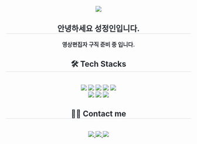 <div align= "center">
    <img src="https://capsule-render.vercel.app/api?type=waving&color=6c99bc&height=180&text=Jungin's%20portfolio&animation=&fontColor=ffffff&fontSize=70" />
    </div>
    <div align= "center"> 
    <h2 style="border-bottom: 1px solid #d8dee4; color: #282d33;"> 안녕하세요 성정인입니다. </h2>  
    <div style="font-weight: 700; font-size: 15px; text-align: center; color: #282d33;"> 영상편집자 구직 준비 중 입니다.  </div> 
    </div>
    <div align= "center">
    <h2 style="border-bottom: 1px solid #d8dee4; color: #282d33;"> 🛠️ Tech Stacks </h2> <br> 
    <div style="margin: 0 auto; text-align: center;" align= "center"> <img src="https://img.shields.io/badge/Figma-F24E1E?style=for-the-badge&logo=Figma&logoColor=white">
          <img src="https://img.shields.io/badge/Git-F05032?style=for-the-badge&logo=Git&logoColor=white">
          <img src="https://img.shields.io/badge/jQuery-0769AD?style=for-the-badge&logo=jQuery&logoColor=white">
          <img src="https://img.shields.io/badge/Java-007396?style=for-the-badge&logo=Java&logoColor=white">
          <img src="https://img.shields.io/badge/Javascript-F7DF1E?style=for-the-badge&logo=Javascript&logoColor=white">
          <br/><img src="https://img.shields.io/badge/Vercel-000000?style=for-the-badge&logo=Vercel&logoColor=white">
          <img src="https://img.shields.io/badge/CSS3-1572B6?style=for-the-badge&logo=CSS3&logoColor=white">
          <img src="https://img.shields.io/badge/Github-181717?style=for-the-badge&logo=Github&logoColor=white">
          </div>
    </div>
    <div align= "center">
    <h2 style="border-bottom: 1px solid #d8dee4; color: #282d33;"> 🧑‍💻 Contact me </h2> <br> 
    <div align= "center"> <a href=> <img src="https://img.shields.io/badge/Instagram-E4405F?style=for-the-badge&logo=Instagram&logoColor=white&link="> </a>
         <a href=> <img src="https://img.shields.io/badge/Notion-000000?style=for-the-badge&logo=Notion&logoColor=white&link="> </a>
         <a href=mailto:> <img src="https://img.shields.io/badge/Gmail-EA4335?style=for-the-badge&logo=Gmail&logoColor=white&link=mailto:"> </a>
          </div>  <br> 
    <div align= "center">  </div> 
    </div>
